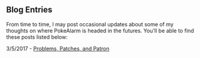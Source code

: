 ## Blog Entries

From time to time, I may post occasional updates about some of my thoughts on where PokeAlarm is headed in the futures. You'll be able to find these posts listed below:

3/5/2017 -  [Problems, Patches, and Patron](2017_03_05)